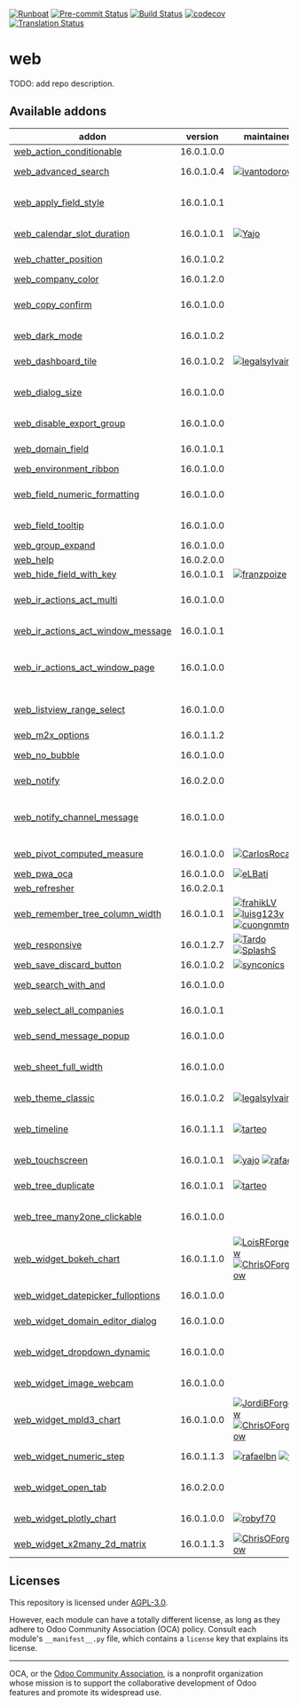 
[![Runboat](https://img.shields.io/badge/runboat-Try%20me-875A7B.png)](https://runboat.odoo-community.org/builds?repo=OCA/web&target_branch=16.0)
[![Pre-commit Status](https://github.com/OCA/web/actions/workflows/pre-commit.yml/badge.svg?branch=16.0)](https://github.com/OCA/web/actions/workflows/pre-commit.yml?query=branch%3A16.0)
[![Build Status](https://github.com/OCA/web/actions/workflows/test.yml/badge.svg?branch=16.0)](https://github.com/OCA/web/actions/workflows/test.yml?query=branch%3A16.0)
[![codecov](https://codecov.io/gh/OCA/web/branch/16.0/graph/badge.svg)](https://codecov.io/gh/OCA/web)
[![Translation Status](https://translation.odoo-community.org/widgets/web-16-0/-/svg-badge.svg)](https://translation.odoo-community.org/engage/web-16-0/?utm_source=widget)

<!-- /!\ do not modify above this line -->

# web

TODO: add repo description.

<!-- /!\ do not modify below this line -->

<!-- prettier-ignore-start -->

[//]: # (addons)

Available addons
----------------
addon | version | maintainers | summary
--- | --- | --- | ---
[web_action_conditionable](web_action_conditionable/) | 16.0.1.0.0 |  | web_action_conditionable
[web_advanced_search](web_advanced_search/) | 16.0.1.0.4 | [![ivantodorovich](https://github.com/ivantodorovich.png?size=30px)](https://github.com/ivantodorovich) | Easier and more powerful searching tools
[web_apply_field_style](web_apply_field_style/) | 16.0.1.0.1 |  | Apply css class style to fields from a dict parameters
[web_calendar_slot_duration](web_calendar_slot_duration/) | 16.0.1.0.1 | [![Yajo](https://github.com/Yajo.png?size=30px)](https://github.com/Yajo) | Customizable calendar slot durations
[web_chatter_position](web_chatter_position/) | 16.0.1.0.2 |  | Add an option to change the chatter position
[web_company_color](web_company_color/) | 16.0.1.2.0 |  | Web Company Color
[web_copy_confirm](web_copy_confirm/) | 16.0.1.0.0 |  | Show confirmation dialogue before copying records
[web_dark_mode](web_dark_mode/) | 16.0.1.0.2 |  | Enabled Dark Mode for the Odoo Backend
[web_dashboard_tile](web_dashboard_tile/) | 16.0.1.0.2 | [![legalsylvain](https://github.com/legalsylvain.png?size=30px)](https://github.com/legalsylvain) | Add Overview Dashboards with Tiles
[web_dialog_size](web_dialog_size/) | 16.0.1.0.0 |  | A module that lets the user expand a dialog box to the full screen width.
[web_disable_export_group](web_disable_export_group/) | 16.0.1.0.0 |  | Web Disable Export Group
[web_domain_field](web_domain_field/) | 16.0.1.0.1 |  | Use computed field as domain
[web_environment_ribbon](web_environment_ribbon/) | 16.0.1.0.0 |  | Web Environment Ribbon
[web_field_numeric_formatting](web_field_numeric_formatting/) | 16.0.1.0.0 |  | Allow to render float and integer fields without thousands separator
[web_field_tooltip](web_field_tooltip/) | 16.0.1.0.0 |  | Displays customizable tooltips for fields
[web_group_expand](web_group_expand/) | 16.0.1.0.0 |  | Group Expand Buttons
[web_help](web_help/) | 16.0.2.0.0 |  | Help Framework
[web_hide_field_with_key](web_hide_field_with_key/) | 16.0.1.0.1 | [![franzpoize](https://github.com/franzpoize.png?size=30px)](https://github.com/franzpoize) | Hide fields for models
[web_ir_actions_act_multi](web_ir_actions_act_multi/) | 16.0.1.0.0 |  | Enables triggering of more than one action on ActionManager
[web_ir_actions_act_window_message](web_ir_actions_act_window_message/) | 16.0.1.0.1 |  | Show a message box to users
[web_ir_actions_act_window_page](web_ir_actions_act_window_page/) | 16.0.1.0.0 |  | Allows a developer to trigger a pager to show the previous or next next record in the form view
[web_listview_range_select](web_listview_range_select/) | 16.0.1.0.0 |  | Enables selecting a range of records using the shift key
[web_m2x_options](web_m2x_options/) | 16.0.1.1.2 |  | web_m2x_options
[web_no_bubble](web_no_bubble/) | 16.0.1.0.0 |  | Remove the bubbles from the web interface
[web_notify](web_notify/) | 16.0.2.0.0 |  | Send notification messages to user
[web_notify_channel_message](web_notify_channel_message/) | 16.0.1.0.0 |  | Send an instant notification to channel users when a new message is posted
[web_pivot_computed_measure](web_pivot_computed_measure/) | 16.0.1.0.0 | [![CarlosRoca13](https://github.com/CarlosRoca13.png?size=30px)](https://github.com/CarlosRoca13) | Web Pivot Computed Measure
[web_pwa_oca](web_pwa_oca/) | 16.0.1.0.0 | [![eLBati](https://github.com/eLBati.png?size=30px)](https://github.com/eLBati) | Make Odoo a PWA
[web_refresher](web_refresher/) | 16.0.2.0.1 |  | Web Refresher
[web_remember_tree_column_width](web_remember_tree_column_width/) | 16.0.1.0.1 | [![frahikLV](https://github.com/frahikLV.png?size=30px)](https://github.com/frahikLV) [![luisg123v](https://github.com/luisg123v.png?size=30px)](https://github.com/luisg123v) [![cuongnmtm](https://github.com/cuongnmtm.png?size=30px)](https://github.com/cuongnmtm) | Remember the tree columns' widths across sessions.
[web_responsive](web_responsive/) | 16.0.1.2.7 | [![Tardo](https://github.com/Tardo.png?size=30px)](https://github.com/Tardo) [![SplashS](https://github.com/SplashS.png?size=30px)](https://github.com/SplashS) | Responsive web client, community-supported
[web_save_discard_button](web_save_discard_button/) | 16.0.1.0.2 | [![synconics](https://github.com/synconics.png?size=30px)](https://github.com/synconics) | Save & Discard Buttons
[web_search_with_and](web_search_with_and/) | 16.0.1.0.0 |  | Use AND conditions on omnibar search
[web_select_all_companies](web_select_all_companies/) | 16.0.1.0.1 |  | Allows you to select all companies in one click.
[web_send_message_popup](web_send_message_popup/) | 16.0.1.0.0 |  | Web Send Message as Popup
[web_sheet_full_width](web_sheet_full_width/) | 16.0.1.0.0 |  | Use the whole available screen width when displaying sheets
[web_theme_classic](web_theme_classic/) | 16.0.1.0.2 | [![legalsylvain](https://github.com/legalsylvain.png?size=30px)](https://github.com/legalsylvain) | Contrasted style on fields to improve the UI.
[web_timeline](web_timeline/) | 16.0.1.1.1 | [![tarteo](https://github.com/tarteo.png?size=30px)](https://github.com/tarteo) | Interactive visualization chart to show events in time
[web_touchscreen](web_touchscreen/) | 16.0.1.0.1 | [![yajo](https://github.com/yajo.png?size=30px)](https://github.com/yajo) [![rafaelbn](https://github.com/rafaelbn.png?size=30px)](https://github.com/rafaelbn) | UX improvements for touch screens
[web_tree_duplicate](web_tree_duplicate/) | 16.0.1.0.1 | [![tarteo](https://github.com/tarteo.png?size=30px)](https://github.com/tarteo) | Duplicate records directly from the tree view.
[web_tree_many2one_clickable](web_tree_many2one_clickable/) | 16.0.1.0.0 |  | Open the linked resource when clicking on their name
[web_widget_bokeh_chart](web_widget_bokeh_chart/) | 16.0.1.1.0 | [![LoisRForgeFlow](https://github.com/LoisRForgeFlow.png?size=30px)](https://github.com/LoisRForgeFlow) [![ChrisOForgeFlow](https://github.com/ChrisOForgeFlow.png?size=30px)](https://github.com/ChrisOForgeFlow) | This widget allows to display charts using Bokeh library.
[web_widget_datepicker_fulloptions](web_widget_datepicker_fulloptions/) | 16.0.1.0.0 |  | Web Widget DatePicker Full Options
[web_widget_domain_editor_dialog](web_widget_domain_editor_dialog/) | 16.0.1.0.0 |  | Recovers the Domain Editor Dialog functionality
[web_widget_dropdown_dynamic](web_widget_dropdown_dynamic/) | 16.0.1.0.0 |  | This module adds support for dynamic dropdown widget
[web_widget_image_webcam](web_widget_image_webcam/) | 16.0.1.0.0 |  | Allows to take image with WebCam
[web_widget_mpld3_chart](web_widget_mpld3_chart/) | 16.0.1.0.0 | [![JordiBForgeFlow](https://github.com/JordiBForgeFlow.png?size=30px)](https://github.com/JordiBForgeFlow) [![ChrisOForgeFlow](https://github.com/ChrisOForgeFlow.png?size=30px)](https://github.com/ChrisOForgeFlow) | This widget allows to display charts using MPLD3 library.
[web_widget_numeric_step](web_widget_numeric_step/) | 16.0.1.1.3 | [![rafaelbn](https://github.com/rafaelbn.png?size=30px)](https://github.com/rafaelbn) [![yajo](https://github.com/yajo.png?size=30px)](https://github.com/yajo) | Web Widget Numeric Step
[web_widget_open_tab](web_widget_open_tab/) | 16.0.2.0.0 |  | Allow to open record from trees on new tab from tree views
[web_widget_plotly_chart](web_widget_plotly_chart/) | 16.0.1.0.0 | [![robyf70](https://github.com/robyf70.png?size=30px)](https://github.com/robyf70) | Allow to draw plotly charts.
[web_widget_x2many_2d_matrix](web_widget_x2many_2d_matrix/) | 16.0.1.1.3 | [![ChrisOForgeFlow](https://github.com/ChrisOForgeFlow.png?size=30px)](https://github.com/ChrisOForgeFlow) | Show list fields as a matrix

[//]: # (end addons)

<!-- prettier-ignore-end -->

## Licenses

This repository is licensed under [AGPL-3.0](LICENSE).

However, each module can have a totally different license, as long as they adhere to Odoo Community Association (OCA)
policy. Consult each module's `__manifest__.py` file, which contains a `license` key
that explains its license.

----
OCA, or the [Odoo Community Association](http://odoo-community.org/), is a nonprofit
organization whose mission is to support the collaborative development of Odoo features
and promote its widespread use.
